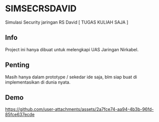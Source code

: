 # SIMSECRSDAVID
Simulasi Security jaringan RS David [ TUGAS KULIAH SAJA ]

## Info
Project ini hanya dibuat untuk melengkapi UAS Jaringan Nirkabel.

## Penting
Masih hanya dalam prototype / sekedar ide saja, blm siap buat di implementasikan di dunia nyata.

## Demo
https://github.com/user-attachments/assets/2a7fce74-aa94-4b3b-96fd-85fce637ecde
